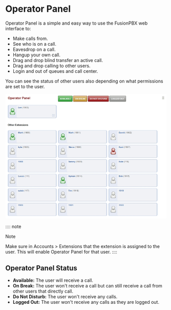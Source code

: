 # Operator Panel

Operator Panel is a simple and easy way to use the FusionPBX web
interface to:

-   Make calls from.
-   See who is on a call.
-   Eavesdrop on a call.
-   Hangup your own call.
-   Drag and drop blind transfer an active call.
-   Drag and drop calling to other users.
-   Login and out of queues and call center.

You can see the status of other users also depending on what permissions
are set to the user.

![image](../_static/images/applications/fusionpbx_operator_panel.jpg)

:::: note
<p class="admonition-title">Note</p>

Make sure in Accounts \> Extensions that the extension is assigned to
the user. This will enable Operator Panel for that user.
::::

## Operator Panel Status

-   **Available:** The user will receive a call.
-   **On Break:** The user won\'t receive a call but can still receive a
    call from other users that directly call.
-   **Do Not Disturb:** The user won\'t receive any calls.
-   **Logged Out:** The user won\'t receive any calls as they are logged
    out.

